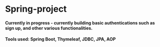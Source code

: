 # Spring-project
#### Currently in progress - currently building basic authentications such as sign up, and other various functionalities. 
#### Tools used: Spring Boot, Thymeleaf, JDBC, JPA, AOP
